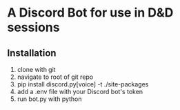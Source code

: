 # A Discord Bot for use in D&D sessions

## Installation

1. clone with git
2. navigate to root of git repo
3. pip install discord.py\[voice\] -t ./site-packages
4. add a .env file with your Discord bot's token
5. run bot.py with python
